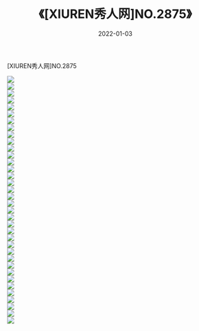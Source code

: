 ﻿---
layout: post
title:  《[XIUREN秀人网]NO.2875》
date:   2022-01-03
img: http://img.660000.xyz/Sharelink/秀人网/秀人网第03部分/[XIUREN秀人网]NO.2875/000.jpg
categories: [美女, 清纯, 唯美]
---

[XIUREN秀人网]NO.2875

 ![](http://img.660000.xyz/Sharelink/秀人网/秀人网第03部分/[XIUREN秀人网]NO.2875/001.jpg) <br>![](http://img.660000.xyz/Sharelink/秀人网/秀人网第03部分/[XIUREN秀人网]NO.2875/002.jpg) <br>![](http://img.660000.xyz/Sharelink/秀人网/秀人网第03部分/[XIUREN秀人网]NO.2875/003.jpg) <br>![](http://img.660000.xyz/Sharelink/秀人网/秀人网第03部分/[XIUREN秀人网]NO.2875/004.jpg) <br>![](http://img.660000.xyz/Sharelink/秀人网/秀人网第03部分/[XIUREN秀人网]NO.2875/005.jpg) <br>![](http://img.660000.xyz/Sharelink/秀人网/秀人网第03部分/[XIUREN秀人网]NO.2875/006.jpg) <br>![](http://img.660000.xyz/Sharelink/秀人网/秀人网第03部分/[XIUREN秀人网]NO.2875/007.jpg) <br>![](http://img.660000.xyz/Sharelink/秀人网/秀人网第03部分/[XIUREN秀人网]NO.2875/008.jpg) <br>![](http://img.660000.xyz/Sharelink/秀人网/秀人网第03部分/[XIUREN秀人网]NO.2875/009.jpg) <br>![](http://img.660000.xyz/Sharelink/秀人网/秀人网第03部分/[XIUREN秀人网]NO.2875/010.jpg) <br>![](http://img.660000.xyz/Sharelink/秀人网/秀人网第03部分/[XIUREN秀人网]NO.2875/011.jpg) <br>![](http://img.660000.xyz/Sharelink/秀人网/秀人网第03部分/[XIUREN秀人网]NO.2875/012.jpg) <br>![](http://img.660000.xyz/Sharelink/秀人网/秀人网第03部分/[XIUREN秀人网]NO.2875/013.jpg) <br>![](http://img.660000.xyz/Sharelink/秀人网/秀人网第03部分/[XIUREN秀人网]NO.2875/014.jpg) <br>![](http://img.660000.xyz/Sharelink/秀人网/秀人网第03部分/[XIUREN秀人网]NO.2875/015.jpg) <br>![](http://img.660000.xyz/Sharelink/秀人网/秀人网第03部分/[XIUREN秀人网]NO.2875/016.jpg) <br>![](http://img.660000.xyz/Sharelink/秀人网/秀人网第03部分/[XIUREN秀人网]NO.2875/017.jpg) <br>![](http://img.660000.xyz/Sharelink/秀人网/秀人网第03部分/[XIUREN秀人网]NO.2875/018.jpg) <br>![](http://img.660000.xyz/Sharelink/秀人网/秀人网第03部分/[XIUREN秀人网]NO.2875/019.jpg) <br>![](http://img.660000.xyz/Sharelink/秀人网/秀人网第03部分/[XIUREN秀人网]NO.2875/020.jpg) <br>![](http://img.660000.xyz/Sharelink/秀人网/秀人网第03部分/[XIUREN秀人网]NO.2875/021.jpg) <br>![](http://img.660000.xyz/Sharelink/秀人网/秀人网第03部分/[XIUREN秀人网]NO.2875/022.jpg) <br>![](http://img.660000.xyz/Sharelink/秀人网/秀人网第03部分/[XIUREN秀人网]NO.2875/023.jpg) <br>![](http://img.660000.xyz/Sharelink/秀人网/秀人网第03部分/[XIUREN秀人网]NO.2875/024.jpg) <br>![](http://img.660000.xyz/Sharelink/秀人网/秀人网第03部分/[XIUREN秀人网]NO.2875/025.jpg) <br>![](http://img.660000.xyz/Sharelink/秀人网/秀人网第03部分/[XIUREN秀人网]NO.2875/026.jpg) <br>![](http://img.660000.xyz/Sharelink/秀人网/秀人网第03部分/[XIUREN秀人网]NO.2875/027.jpg) <br>![](http://img.660000.xyz/Sharelink/秀人网/秀人网第03部分/[XIUREN秀人网]NO.2875/028.jpg) <br>![](http://img.660000.xyz/Sharelink/秀人网/秀人网第03部分/[XIUREN秀人网]NO.2875/029.jpg) <br>![](http://img.660000.xyz/Sharelink/秀人网/秀人网第03部分/[XIUREN秀人网]NO.2875/030.jpg) <br>![](http://img.660000.xyz/Sharelink/秀人网/秀人网第03部分/[XIUREN秀人网]NO.2875/031.jpg) <br>![](http://img.660000.xyz/Sharelink/秀人网/秀人网第03部分/[XIUREN秀人网]NO.2875/032.jpg) <br>![](http://img.660000.xyz/Sharelink/秀人网/秀人网第03部分/[XIUREN秀人网]NO.2875/033.jpg) <br>![](http://img.660000.xyz/Sharelink/秀人网/秀人网第03部分/[XIUREN秀人网]NO.2875/034.jpg) <br>![](http://img.660000.xyz/Sharelink/秀人网/秀人网第03部分/[XIUREN秀人网]NO.2875/035.jpg) <br>![](http://img.660000.xyz/Sharelink/秀人网/秀人网第03部分/[XIUREN秀人网]NO.2875/036.jpg) <br>